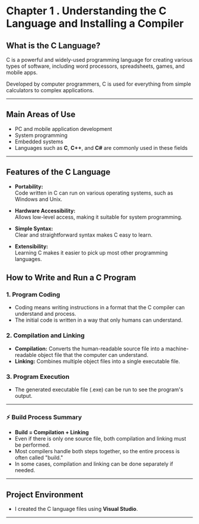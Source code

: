 # Chapter 1 . Understanding the C Language and Installing a Compiler

## What is the C Language?

C is a powerful and widely-used programming language for creating various types of software, including word processors, spreadsheets, games, and mobile apps.

Developed by computer programmers, C is used for everything from simple calculators to complex applications.

---

## Main Areas of Use

- PC and mobile application development
- System programming
- Embedded systems
- Languages such as **C**, **C++**, and **C#** are commonly used in these fields

---

## Features of the C Language

- **Portability:**  
  Code written in C can run on various operating systems, such as Windows and Unix.

- **Hardware Accessibility:**  
  Allows low-level access, making it suitable for system programming.

- **Simple Syntax:**  
  Clear and straightforward syntax makes C easy to learn.

- **Extensibility:**  
  Learning C makes it easier to pick up most other programming languages.


## How to Write and Run a C Program

### 1. Program Coding
- Coding means writing instructions in a format that the C compiler can understand and process.
- The initial code is written in a way that only humans can understand.

### 2. Compilation and Linking
- **Compilation:** Converts the human-readable source file into a machine-readable object file that the computer can understand.
- **Linking:** Combines multiple object files into a single executable file.

### 3. Program Execution
- The generated executable file (.exe) can be run to see the program's output.

---

### ⚡ Build Process Summary

- **Build = Compilation + Linking**
- Even if there is only one source file, both compilation and linking must be performed.
- Most compilers handle both steps together, so the entire process is often called "build."
- In some cases, compilation and linking can be done separately if needed.

---

## Project Environment

- I created the C language files using **Visual Studio**.

---
